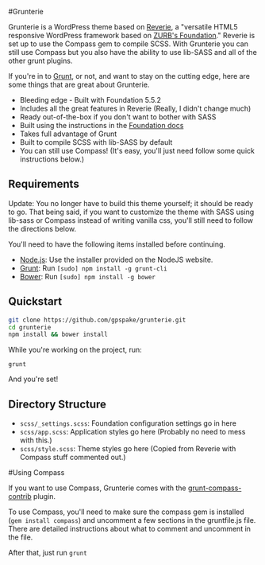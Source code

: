 #Grunterie

Grunterie is a WordPress theme based on [Reverie](http://themefortress.com/reverie/), a "versatile HTML5 responsive WordPress framework based on [ZURB's Foundation](http://foundation.zurb.com/)." Reverie is set up to use the Compass gem to compile SCSS. With Grunterie you can still use Compass but you also have the ability to use lib-SASS and all of the other grunt plugins.

If you're in to [Grunt](http://gruntjs.com/), or not, and want to stay on the cutting edge, here are some things that are great about Grunterie.
 * Bleeding edge - Built with Foundation 5.5.2
 * Includes all the great features in Reverie (Really, I didn't change much)
 * Ready out-of-the-box if you don't want to bother with SASS
 * Built using the instructions in the [Foundation docs](http://foundation.zurb.com/docs/sass.html)
 * Takes full advantage of Grunt
 * Built to compile SCSS with lib-SASS by default
 * You can still use Compass! (It's easy, you'll just need follow some quick instructions below.)

## Requirements

Update: You no longer have to build this theme yourself; it should be ready to go. That being said, if you want to customize the theme with SASS using lib-sass or Compass instead of writing vanilla css, you'll still need to follow the directions below.

You'll need to have the following items installed before continuing.

  * [Node.js](http://nodejs.org): Use the installer provided on the NodeJS website.
  * [Grunt](http://gruntjs.com/): Run `[sudo] npm install -g grunt-cli`
  * [Bower](http://bower.io): Run `[sudo] npm install -g bower`

## Quickstart

```bash
git clone https://github.com/gpspake/grunterie.git
cd grunterie
npm install && bower install
```

While you're working on the project, run:

`grunt`

And you're set!

## Directory Structure

  * `scss/_settings.scss`: Foundation configuration settings go in here
  * `scss/app.scss`: Application styles go here (Probably no need to mess with this.)
  * `scss/style.scss`: Theme styles go here (Copied from Reverie with Compass stuff commented out.)

#Using Compass

If you want to use Compass, Grunterie comes with the [grunt-compass-contrib](https://github.com/gruntjs/grunt-contrib-compass) plugin.

To use Compass, you'll need to make sure the compass gem is installed (```gem install compass```) and uncomment a few sections in the gruntfile.js file. There are detailed instructions about what to comment and uncomment in the file.  

After that, just run `grunt`
